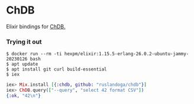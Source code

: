 # ChDB

Elixir bindings for [ChDB.](https://github.com/chdb-io/chdb)

### Trying it out

```console
$ docker run --rm -ti hexpm/elixir:1.15.5-erlang-26.0.2-ubuntu-jammy-20230126 bash
$ apt update
$ apt install git curl build-essential
$ iex
```

```elixir
iex> Mix.install [{:chdb, github: "ruslandoga/chdb"}]
iex> ChDB.query(["--query", "select 42 format CSV"])
{:ok, "42\n"}
```
